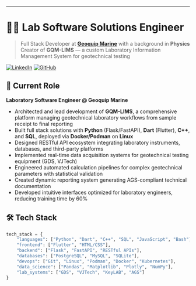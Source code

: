 


---------------

# 👨‍💻  Lab Software Solutions Engineer

> Full Stack Developer at [**Geoquip Marine**](https://www.geoquip-marine.com/) with a background in **Physics**
> Creator of **GQM-LIMS** — a custom Laboratory Information Management System for geotechnical testing

[![LinkedIn](https://img.shields.io/badge/LinkedIn-0077B5?style=for-the-badge&logo=linkedin&logoColor=white)](https://www.linkedin.com/in/dcoldeira)
[![GitHub](https://img.shields.io/badge/GitHub-100000?style=for-the-badge&logo=github&logoColor=white)](https://github.com/dcoldeira)

## 💼 Current Role

**Laboratory Software Engineer @ Geoquip Marine**

- Architected and lead development of **GQM-LIMS**, a comprehensive platform managing geotechnical laboratory workflows from sample receipt to final reporting
- Built full stack solutions with **Python** (Flask/FastAPI), **Dart** (Flutter), **C++**, and **SQL**, deployed via **Docker/Podman** on **Linux**
- Designed RESTful API ecosystem integrating laboratory instruments, databases, and third-party platforms
- Implemented real-time data acquisition systems for geotechnical testing equipment (GDS, VJTech)
- Engineered automated calculation pipelines for complex geotechnical parameters with statistical validation
- Created dynamic reporting system generating AGS-compliant technical documentation
- Developed intuitive interfaces optimized for laboratory engineers, reducing training time by 60%

## 🛠️ Tech Stack

```python
tech_stack = {
    "languages": ["Python", "Dart", "C++", "SQL", "JavaScript", "Bash"],
    "frontend": ["Flutter", "HTML/CSS"],
    "backend": ["Flask", "FastAPI", "RESTful APIs"],
    "databases": ["PostgreSQL", "MySQL", "SQLite"],
    "devops": ["Git", "Linux", "Podman", "Docker", "Kubernetes"],
    "data_science": ["Pandas", "Matplotlib", "Plotly", "NumPy"],
    "lab_systems": ["GDS", "VJTech", "KeyLAB", "AGS"]
}
